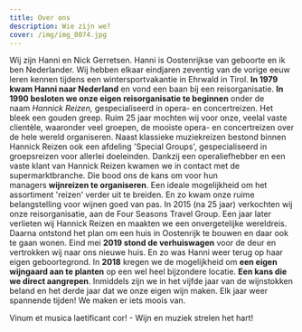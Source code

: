 ```yaml
---
title: Over ons
description: Wie zijn we?
cover: /img/img_0074.jpg
---
```

Wij zijn Hanni en Nick Gerretsen. Hanni is Oostenrijkse van geboorte en ik ben Nederlander. Wij hebben elkaar eindjaren zeventig van de vorige eeuw leren kennen tijdens een wintersportvakantie in Ehrwald in Tirol. **In 1979 kwam Hanni naar Nederland** en vond een baan bij een reisorganisatie. **In 1990 besloten we onze eigen reisorganisatie te beginnen** onder de naam *Hannick Reizen,* gespecialiseerd in opera- en concertreizen. Het bleek een gouden greep. Ruim 25 jaar mochten wij voor onze, veelal vaste clientèle, waaronder veel groepen, de mooiste opera- en concertreizen over de hele wereld organiseren. Naast klassieke muziekreizen bestond binnen Hannick Reizen ook een afdeling 'Special Groups', gespecialiseerd in groepsreizen voor allerlei doeleinden. Dankzij een operaliefhebber en een vaste klant van Hannick Reizen kwamen we in contact met de supermarktbranche. Die bood ons de kans om voor hun managers **wijnreizen te organiseren**. Een ideale mogelijkheid om het assortiment 'reizen' verder uit te breiden. En zo kwam onze ruime belangstelling voor wijnen goed van pas. In 2015 (na 25 jaar) verkochten wij onze reisorganisatie, aan de Four Seasons Travel Group. Een jaar later verlieten wij Hannick Reizen en maakten we een onvergetelijke wereldreis. Daarna ontstond het plan om een huis in Oostenrijk te bouwen en daar ook te gaan wonen. Eind mei **2019 stond de verhuiswagen** voor de deur en vertrokken wij naar ons nieuwe huis. En zo was Hanni weer terug op haar eigen geboortegrond. In **2018** kregen we de mogelijkheid om **een eigen wijngaard aan te planten** op een wel heel bijzondere locatie. **Een kans die we direct aangrepen**. Inmiddels zijn we in het vijfde jaar van de wijnstokken beland en het derde jaar dat we onze eigen wijn maken. Elk jaar weer spannende tijden! We maken er iets moois van.

Vinum et musica laetificant cor!  -   Wijn en muziek strelen het hart!